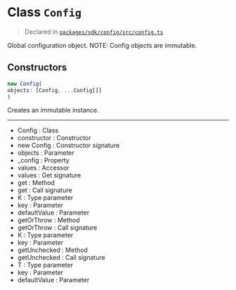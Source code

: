 # Class `Config`
> Declared in [`packages/sdk/config/src/config.ts`](https://github.com/dxos/protocols/blob/main/packages/sdk/config/src/config.ts#L92)

Global configuration object.
NOTE: Config objects are immutable.

## Constructors
```ts
new Config(
objects: [Config, ...Config[]]
)
```
Creates an immutable instance.

---
- Config : Class
- constructor : Constructor
- new Config : Constructor signature
- objects : Parameter
- _config : Property
- values : Accessor
- values : Get signature
- get : Method
- get : Call signature
- K : Type parameter
- key : Parameter
- defaultValue : Parameter
- getOrThrow : Method
- getOrThrow : Call signature
- K : Type parameter
- key : Parameter
- getUnchecked : Method
- getUnchecked : Call signature
- T : Type parameter
- key : Parameter
- defaultValue : Parameter
